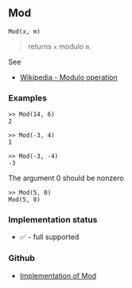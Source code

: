 ## Mod

```
Mod(x, m)
```

> returns `x` modulo `m`.
 
See
* [Wikipedia - Modulo operation](https://en.wikipedia.org/wiki/Modulo_operation)

### Examples

```
>> Mod(14, 6)
2

>> Mod(-3, 4)
1

>> Mod(-3, -4)
-3
```

The argument 0 should be nonzero

```
>> Mod(5, 0) 
Mod(5, 0)
```






### Implementation status

* &#x2705; - full supported

### Github

* [Implementation of Mod](https://github.com/axkr/symja_android_library/blob/master/symja_android_library/matheclipse-core/src/main/java/org/matheclipse/core/builtin/IntegerFunctions.java#L1091) 
